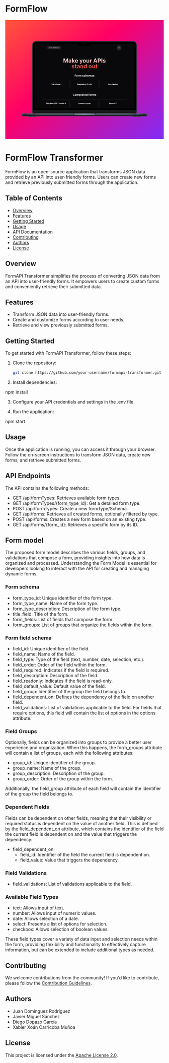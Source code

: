 <!--
SPDX-License-Identifier: LICENSE.md
-->

# FormFlow

![This is an alt text.](/public/foto1.png "Page hero.")

# FormFlow Transformer

FormFlow  is an open-source application that transforms JSON data provided by an API into user-friendly forms. Users can create new forms and retrieve previously submitted forms through the application.

## Table of Contents
- [Overview](#overview)
- [Features](#features)
- [Getting Started](#getting-started)
- [Usage](#usage)
- [API Documentation](#api-documentation)
- [Contributing](#contributing)
- [Authors](#authors)
- [License](#license)

## Overview
FormAPI Transformer simplifies the process of converting JSON data from an API into user-friendly forms. It empowers users to create custom forms and conveniently retrieve their submitted data.

## Features
- Transform JSON data into user-friendly forms.
- Create and customize forms according to user needs.
- Retrieve and view previously submitted forms.

## Getting Started
To get started with FormAPI Transformer, follow these steps:

1. Clone the repository:

   ```bash
   git clone https://github.com/your-username/formapi-transformer.git

2. Install dependencies:

npm install

3. Configure your API credentials and settings in the .env file.

4. Run the application:

npm start


## Usage
Once the application is running, you can access it through your browser. Follow the on-screen instructions to transform JSON data, create new forms, and retrieve submitted forms.

## API Endpoints

The API contains the following methods:

- GET /api/formTypes: Retrieves available form types.
- GET /api/formTypes/{form_type_id}: Get a detailed form type.
- POST /api/formTypes: Create a new formType/Schema.
- GET /api/forms: Retrieves all created forms, optionally filtered by type.
- POST /api/forms: Creates a new form based on an existing type.
- GET /api/forms/{form_id}: Retrieves a specific form by its ID.
  
## Form model

The proposed form model describes the various fields, groups, and validations that compose a form, providing insights into how data is organized and processed. Understanding the Form Model is essential for developers looking to interact with the API for creating and managing dynamic forms.

### Form schema

- form_type_id: Unique identifier of the form type.
- form_type_name: Name of the form type.
- form_type_description: Description of the form type.
- title_field: Title of the form.
- form_fields: List of fields that compose the form.
- form_groups: List of groups that organize the fields within the form.

### Form field schema

- field_id: Unique identifier of the field.
- field_name: Name of the field.
- field_type: Type of the field (text, number, date, selection, etc.).
- field_order: Order of the field within the form.
- field_required: Indicates if the field is required.
- field_description: Description of the field.
- field_readonly: Indicates if the field is read-only.
- field_default_value: Default value of the field.
- field_group: Identifier of the group the field belongs to.
- field_dependent_on: Defines the dependency of the field on another field.
- field_validations: List of validations applicable to the field. For fields that require options, this field will contain the list of options in the options attribute.

### Field Groups

Optionally, fields can be organized into groups to provide a better user experience and organization. When this happens, the form_groups attribute will contain a list of groups, each with the following attributes:

- group_id: Unique identifier of the group.
- group_name: Name of the group.
- group_description: Description of the group.
- group_order: Order of the group within the form.

Additionally, the field_group attribute of each field will contain the identifier of the group the field belongs to.

### Dependent Fields

Fields can be dependent on other fields, meaning that their visibility or required status is dependent on the value of another field. This is defined by the field_dependent_on attribute, which contains the identifier of the field the current field is dependent on and the value that triggers the dependency:

- field_dependent_on:
  - field_id: Identifier of the field the current field is dependent on.
  - field_value: Value that triggers the dependency.

### Field Validations

- field_validations: List of validations applicable to the field.

### Available Field Types

- text: Allows input of text.
- number: Allows input of numeric values.
- date: Allows selection of a date.
- select: Presents a list of options for selection.
- checkbox: Allows selection of boolean values.

These field types cover a variety of data input and selection needs within the form, providing flexibility and functionality to effectively capture information, but can be extended to include additional types as needed.

## Contributing

We welcome contributions from the community! If you'd like to contribute, please follow the [Contribution Guidelines](./CONTRIBUTING.md).


## Authors

   - Juan Domínguez Rodríguez
   - Javier Miguel Sánchez
   - Diego Dopazo García
   - Xabier Xoán Carricoba Muñoa

## License

This project is licensed under the [Apache License 2.0](./LICENSE).
